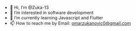 - 👋 Hi, I’m @Zuka-13
- 👀 I’m interested in software development
- 🌱 I’m currently learning Javascript and Flutter
- 📫 How to reach me by Email: omarzukanovic0@gmail.com

<!---
Zuka-13/Zuka-13 is a ✨ special ✨ repository because its `README.md` (this file) appears on your GitHub profile.
You can click the Preview link to take a look at your changes.
--->
